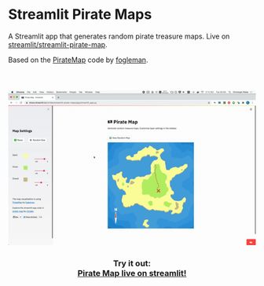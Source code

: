 # Streamlit Pirate Maps

A Streamlit app that generates random pirate treasure maps. Live on [streamlit/streamlit-pirate-map](https://share.streamlit.io/chrieke/streamlit-pirate-map/app/streamlit_app.py).

Based on the [PirateMap](https://github.com/fogleman/PirateMap) code by [fogleman](https://github.com/fogleman).

<br>

<h3 align="center">
    <img src="images/app-preview.gif" width="640">
</h3>

<h3 align="center">
    Try it out: <br>
    <a href="https://share.streamlit.io/chrieke/streamlit-pirate-map/app/streamlit_app.py">Pirate Map live on streamlit!</a>
</h3>
